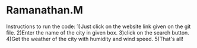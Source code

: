 # Ramanathan.M
Instructions to run the code:
1)Just click on the website link given on the git file.
2)Enter the name of the city in given box.
3)click on the search button.
4)Get the weather of the city with humidity and wind speed.
5)That's all!

